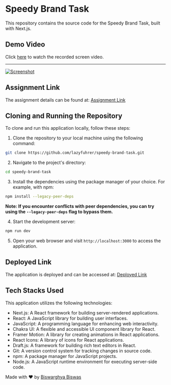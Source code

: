 # Speedy Brand Task

This repository contains the source code for the Speedy Brand Task, built with Next.js.

## Demo Video

Click [here](https://drive.google.com/file/d/1AW3ot-WnlK0NiV6cUTBi5mSgVx_Z1oEo/view?usp=sharing) to watch the recorded screen video.

---

[![Screenshot](https://github.com/lazyfuhrer/speedy-brand-task/assets/64888892/b38444ce-a71e-4140-8107-1060029edd11)](https://example.com/recorded-screen-video)

## Assignment Link

The assignment details can be found at: [Assignment Link](https://drive.google.com/file/d/1AQA9uGgwkI4XeG94S82Lh-84Qxefgeol/view)

## Cloning and Running the Repository

To clone and run this application locally, follow these steps:

1. Clone the repository to your local machine using the following command:
```bash
git clone https://github.com/lazyfuhrer/speedy-brand-task.git
```
2. Navigate to the project's directory:
```bash
cd speedy-brand-task
```
3. Install the dependencies using the package manager of your choice. For example, with npm:
```bash
npm install --legacy-peer-deps
```
**Note: If you encounter conflicts with peer dependencies, you can try using the `--legacy-peer-deps` flag to bypass them.**

4. Start the development server:
```bash
npm run dev
```
5. Open your web browser and visit `http://localhost:3000` to access the application.

## Deployed Link

The application is deployed and can be accessed at: [Deployed Link](https://joyful-otter-034a74.netlify.app)

## Tech Stacks Used

This application utilizes the following technologies:

- Next.js: A React framework for building server-rendered applications.
- React: A JavaScript library for building user interfaces.
- JavaScript: A programming language for enhancing web interactivity.
- Chakra UI: A flexible and accessible UI component library for React.
- Framer Motion: A library for creating animations in React applications.
- React Icons: A library of icons for React applications.
- Draft.js: A framework for building rich text editors in React.
- Git: A version control system for tracking changes in source code.
- npm: A package manager for JavaScript projects.
- Node.js: A JavaScript runtime environment for executing server-side code.

Made with ❤️ by [Biswarghya Biswas](https://www.linkedin.com/in/biswarghya-biswas)

